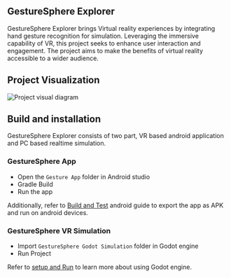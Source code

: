 ## GestureSphere Explorer
GestureSphere Explorer brings Virtual reality experiences by integrating hand gesture recognition for simulation. Leveraging the immersive capability of VR, this project seeks to enhance user interaction and engagement. The project aims to make the benefits of virtual reality accessible to a wider audience. 

## Project Visualization
![Project visual diagram](https://github.com/user-attachments/assets/e30d853b-b4ed-41b2-853f-bef432fdd356)

## Build and installation
GestureSphere Explorer consists of two part, VR based android application and PC based realtime simulation.

### GestureSphere App

- Open the `Gesture App` folder in Android studio
- Gradle Build
- Run the app
  
Additionally, refer to [Build and Test](https://developer.android.com/guide/app-bundle/test) android guide to export the app as APK and run on android devices.

### GestureSphere VR Simulation

- Import `GestureSphere Godot Simulation` folder in Godot engine
- Run Project
  
Refer to [setup and Run](https://docs.godotengine.org/en/stable/getting_started/first_2d_game/01.project_setup.html) to learn more about using Godot engine.

